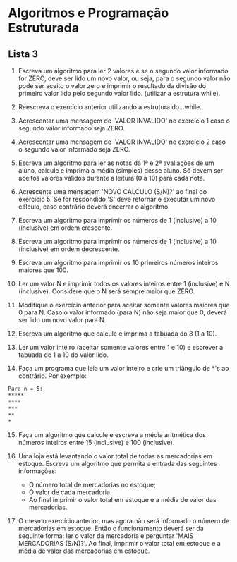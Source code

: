 # Algoritmos e Programação Estruturada

## Lista 3

1. Escreva um algoritmo para ler 2 valores e se o segundo valor informado for ZERO, deve ser lido um novo valor, ou seja, para o segundo valor não pode ser aceito o valor zero e imprimir o resultado da divisão do primeiro valor lido pelo segundo valor lido. (utilizar a estrutura while).

2. Reescreva o exercício anterior utilizando a estrutura do...while.

3. Acrescentar uma mensagem de 'VALOR INVALIDO' no exercício 1 caso o segundo valor informado seja ZERO.

4. Acrescentar uma mensagem de 'VALOR INVALIDO' no exercício 2 caso o segundo valor informado seja ZERO.

5. Escreva um algoritmo para ler as notas da 1ª e 2ª avaliações de um aluno, calcule e imprima a média (simples) desse aluno. Só devem ser aceitos valores válidos durante a leitura (0 a 10) para cada nota.

6. Acrescente uma mensagem 'NOVO CALCULO (S/N)?' ao final do exercício 5. Se for respondido 'S' deve retornar e executar um novo cálculo, caso contrário deverá encerrar o algoritmo.

7. Escreva um algoritmo para imprimir os números de 1 (inclusive) a 10 (inclusive) em ordem crescente.

8. Escreva um algoritmo para imprimir os números de 1 (inclusive) a 10 (inclusive) em ordem decrescente.

9. Escreva um algoritmo para imprimir os 10 primeiros números inteiros maiores que 100.

10. Ler um valor N e imprimir todos os valores inteiros entre 1 (inclusive) e N (inclusive). Considere que o N será sempre maior que ZERO.

11. Modifique o exercício anterior para aceitar somente valores maiores que 0 para N. Caso o valor informado (para N) não seja maior que 0, deverá ser lido um novo valor para N.

12. Escreva um algoritmo que calcule e imprima a tabuada do 8 (1 a 10).

13. Ler um valor inteiro (aceitar somente valores entre 1 e 10) e escrever a tabuada de 1 a 10 do valor lido.

14. Faça um programa que leia um valor inteiro e crie um triângulo de *'s ao contrário. Por exemplo:

```txt
Para n = 5:
*****
****
***
**
*
```

15. Faça um algoritmo que calcule e escreva a média aritmética dos números inteiros entre 15 (inclusive) e 100 (inclusive).

16. Uma loja está levantando o valor total de todas as mercadorias em estoque. Escreva um algoritmo que permita a entrada das seguintes informações:
    - O número total de mercadorias no estoque;
    - O valor de cada mercadoria.
    - Ao final imprimir o valor total em estoque e a média de valor das mercadorias.

17. O mesmo exercício anterior, mas agora não será informado o número de mercadorias em estoque. Então o funcionamento deverá ser da seguinte forma: ler o valor da mercadoria e perguntar 'MAIS MERCADORIAS (S/N)?'. Ao final, imprimir o valor total em estoque e a média de valor das mercadorias em estoque.
